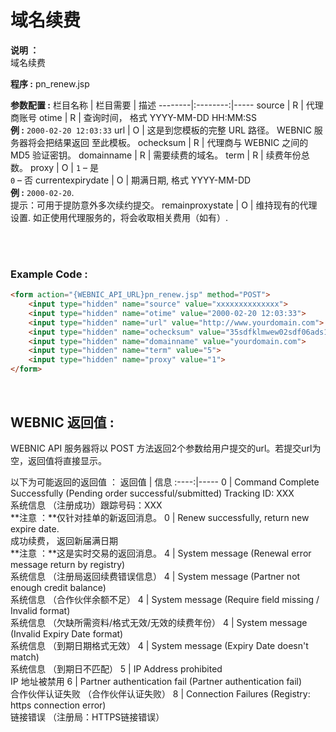 # 域名续费

**说明 ：** <br>
域名续费

**程序 :** pn_renew.jsp

**参数配置 :**
栏目名称 | 栏目需要 | 描述
--------|:--------:|-----
source | R | 代理商账号
otime | R | 查询时间， 格式 YYYY-MM-DD HH:MM:SS <br> **例 :** `2000-02-20 12:03:33`
url | O | 这是到您模板的完整 URL 路径。 WEBNIC 服务器将会把结果返回 至此模板。
ochecksum | R | 代理商与 WEBNIC 之间的 MD5 验证密钥。
domainname | R | 需要续费的域名。
term | R | 续费年份总数。
proxy | O | `1` – 是 <br> `0` – 否
currentexpirydate | O | 期满日期, 格式 YYYY-MM-DD <br> **例 :** `2000-02-20`.<br> 提示：可用于提防意外多次续约提交。
remainproxystate | O | 维持现有的代理设置. 如正使用代理服务的，将会收取相关费用（如有）.

<br><br>

### Example Code :

```HTML
<form action="{WEBNIC_API_URL}pn_renew.jsp" method="POST"> 
    <input type="hidden" name="source" value="xxxxxxxxxxxxxx"> 
    <input type="hidden" name="otime" value="2000-02-20 12:03:33"> 
    <input type="hidden" name="url" value="http://www.yourdomain.com">
    <input type="hidden" name="ochecksum" value="35sdfklmwew02sdf06ads1asd3"> 
    <input type="hidden" name="domainname" value="yourdomain.com">
    <input type="hidden" name="term" value="5">
    <input type="hidden" name="proxy" value="1">
</form>
```

<br>

WEBNIC 返回值 :
-----
WEBNIC API 服务器将以 POST 方法返回2个参数给用户提交的url。若提交url为空，返回值将直接显示。

以下为可能返回的返回值 ：
返回值 | 信息
:----:|-----
0 | Command Complete Successfully (Pending order successful/submitted) Tracking ID: XXX <br> 系统信息 （注册成功）跟踪号码：XXX <br> **注意 ：**仅针对挂单的新返回消息。
0 | Renew successfully, return new expire date. <br> 成功续费， 返回新届满日期 <br>**注意 ：**这是实时交易的返回消息。
4 | System message (Renewal error message return by registry) <br> 系统信息 （注册局返回续费错误信息）
4 | System message (Partner not enough credit balance) <br> 系统信息 （合作伙伴余额不足）
4 | System message (Require field missing / Invalid format) <br> 系统信息 （欠缺所需资料/格式无效/无效的续费年份）
4 | System message (Invalid Expiry Date format) <br> 系统信息 （到期日期格式无效）
4 | System message (Expiry Date doesn't match) <br> 系统信息 （到期日不匹配）
5 | IP Address prohibited <br> IP 地址被禁用
6 | Partner authentication fail (Partner authentication fail) <br> 合作伙伴认证失败 （合作伙伴认证失败）
8 | Connection Failures (Registry: https connection error) <br> 链接错误 （注册局：HTTPS链接错误）
